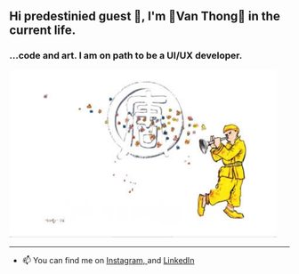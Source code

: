 ## Hi predestinied guest 🙏, I'm 🌌Van Thong🌌 in the current life.

### ...code and art. I am on path to be a UI/UX developer. 

<img src="https://github.com/ThongKun/ThongKun/blob/master/MagicFlute.jpg" height=300 />

---

- 📫 You can find me on [Instagram, ](https://www.instagram.com/thong.leeee/) and [LinkedIn](https://www.linkedin.com/in/vanthong-fe-engineer/)
<!--
**ThongKun/ThongKun** is a ✨ _special_ ✨ repository because its `README.md` (this file) appears on your GitHub profile.

Here are some ideas to get you started:

- 🔭 I’m currently working on ...
- 🌱 I’m currently learning ...
- 👯 I’m looking to collaborate on ...
- 🤔 I’m looking for help with ...
- 💬 Ask me about ...
- 📫 How to reach me: ...
- 😄 Pronouns: ...
- ⚡ Fun fact: ...
-->

